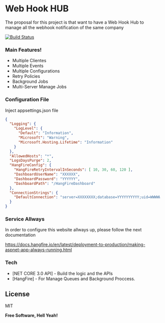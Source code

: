 # Web Hook HUB
The proposal for this project is that want to have a Web Hook Hub to manage all the webhook notification of the same company

[![Build Status](https://travis-ci.com/gmoreno90/webhookhub.svg?branch=develop&status=passed)](https://travis-ci.com/github/gmoreno90/webhookhub)

### Main Features!
- Multiple Clientes
- Multiple Events
- Multiple Configurations
- Retry Policies
- Background Jobs
- Multi-Server Manage Jobs

### Configuration File
Inject appsettings.json file
```json
{
  "Logging": {
    "LogLevel": {
      "Default": "Information",
      "Microsoft": "Warning",
      "Microsoft.Hosting.Lifetime": "Information"
    }
  },
  "AllowedHosts": "*",
  "LogsDaysPurge": 2,
  "HangFireConfig": {
    "HangFireRetryIntervalInSeconds": [ 10, 30, 60, 120 ],
    "DashboardUserName": "XXXXXX",
    "DashboardPassword": "YYYYYY",
    "DashboardPath": "/HangFireDashboard"
  },
  "ConnectionStrings": {
    "DefaultConnection": "server=XXXXXXXX;database=YYYYYYYYYY;uid=WWWWWWWWW;password=ZZZZZZZZ;"
  }
}
```

### Service Allways

In order to configure this website allways up, please follow the next documentation

https://docs.hangfire.io/en/latest/deployment-to-production/making-aspnet-app-always-running.html


### Tech


* [NET CORE 3.0 API] - Build the logic and the APIs
* [HangFire] - For Manage Queues and Background Proccess.


License
----

MIT

**Free Software, Hell Yeah!**
